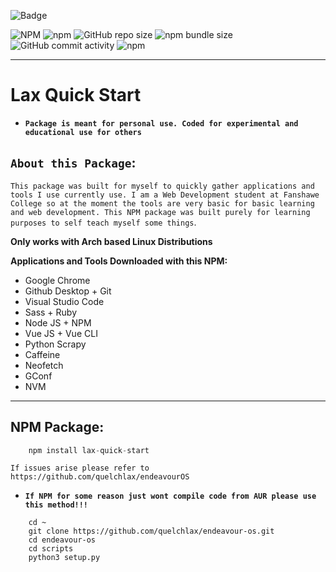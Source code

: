![Badge](https://img.shields.io/badge/quelchlax-readme-orange?style=flat-square)

![NPM](https://img.shields.io/npm/l/lax-quick-start) ![npm](https://img.shields.io/npm/dw/lax-quick-start) ![GitHub repo size](https://img.shields.io/github/repo-size/quelchlax/lax-quick-start) ![npm bundle size](https://img.shields.io/bundlephobia/minzip/lax-quick-start) ![GitHub commit activity](https://img.shields.io/github/commit-activity/w/quelchlax/lax-quick-start) ![npm](https://img.shields.io/npm/dt/lax-quick-start)

---

# **Lax Quick Start**
- **`Package is meant for personal use. Coded for experimental and educational use for others`**
## `About this Package`:
`This package was built for myself to quickly gather applications and tools I use currently use. I am a Web Development student at Fanshawe College so at the moment the tools are very basic for basic learning and web development. This NPM package was built purely for learning purposes to self teach myself some things`.

**Only works with Arch based Linux Distributions**

**Applications and Tools Downloaded with this NPM:**
- Google Chrome
- Github Desktop + Git
- Visual Studio Code 
- Sass + Ruby
- Node JS + NPM
- Vue JS + Vue CLI
- Python Scrapy
- Caffeine
- Neofetch
- GConf
- NVM
---

## NPM Package:
``` python
    npm install lax-quick-start
```

`If issues arise please refer to https://github.com/quelchlax/endeavourOS`

- **`If NPM for some reason just wont compile code from AUR please use this method!!!`**
``` shell
    cd ~
    git clone https://github.com/quelchlax/endeavour-os.git
    cd endeavour-os
    cd scripts
    python3 setup.py
```


